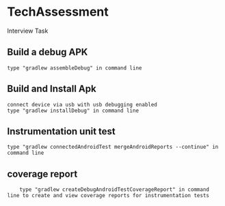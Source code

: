 # TechAssessment
Interview Task

## Build a debug APK ##
    type "gradlew assembleDebug" in command line

## Build and Install Apk ##
    connect device via usb with usb debugging enabled
    type "gradlew installDebug" in command line

## Instrumentation unit test ##
    type "gradlew connectedAndroidTest mergeAndroidReports --continue" in command line
    
## coverage report ##
        type "gradlew createDebugAndroidTestCoverageReport" in command line to create and view coverage reports for instrumentation tests
        